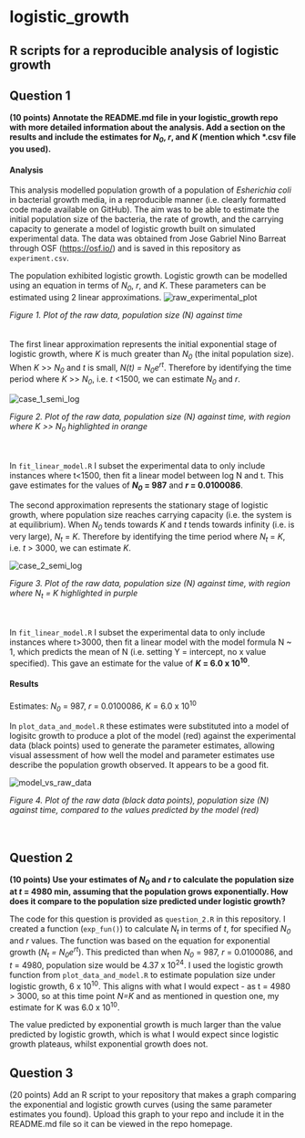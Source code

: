 # logistic_growth
R scripts for a reproducible analysis of logistic growth
----
## Question 1 
<b>(10 points) Annotate the README.md file in your logistic_growth repo with more detailed information about the analysis. Add a section on the results and include the estimates for <i>N<sub>0</sub></i>, <i>r</i>, and <i>K</i> (mention which *.csv file you used).</b>
#### Analysis
This analysis modelled population growth of a population of <i>Esherichia coli</i> in bacterial growth media, in a reproducible manner (i.e. clearly formatted code made available on GitHub). The aim was to be able to estimate the initial population size of the bacteria, the rate of growth, and the carrying capacity to generate a model of logistic growth built on simulated experimental data. 
The data was obtained from Jose Gabriel Nino Barreat through OSF (https://osf.io/) and is saved in this repository as `experiment.csv`. 

The population exhibited logistic growth. Logistic growth can be modelled using an equation in terms of <i>N<sub>0</sub></i>, <i>r</i>, and <i>K</i>. These parameters can be estimated using 2 linear approximations. 
![raw_experimental_plot](https://github.com/user-attachments/assets/8eec56b8-c6a0-490c-9d49-a1ba04b75fad)
<figcaption><i>Figure 1. Plot of the raw data, population size (N) against time</i></figcaption>
<br></br>
The first linear approximation represents the initial exponential stage of logistic growth, where <i>K</i> is much greater than <i>N<sub>0</sub></i> (the inital population size). When <i>K</i> >> <i>N<sub>0</sub></i> and <i>t</i> is small, <i>N(t) = N<sub>0</sub>e<sup>rt</sup></i>.
Therefore by identifying the time period where <i>K</i> >> <i>N<sub>0</sub></i>, i.e. <i>t</i> <1500, we can estimate <i>N<sub>0</sub></i> and <i>r</i>.
  
![case_1_semi_log](https://github.com/user-attachments/assets/0689a4db-b16a-4cd7-92cd-5d041389ba74)
<figcaption><i>Figure 2. Plot of the raw data, population size (N) against time, with region where K >> N<sub>0</sub> highlighted in orange </i></figcaption>
<br></br>

In `fit_linear_model.R` I subset the experimental data to only include instances where t<1500, then fit a linear model between log N and t. This gave estimates for the values of <b><i>N<sub>0</sub></i> = 987</b> and <b><i>r</i> = 0.0100086</b>.

The second approximation represents the stationary stage of logistic growth, where population size reaches carrying capacity (i.e. the system is at equilibrium). When <i>N<sub>0</sub></i> tends towards <i>K</i> and <i>t</i> tends towards infinity (i.e. is very large), <i>N<sub>t</sub></i> = <i>K</i>.
Therefore by identifying the time period where <i>N<sub>t</sub></i> = <i>K</i>, i.e. <i>t</i> > 3000, we can estimate <i>K</i>.

![case_2_semi_log](https://github.com/user-attachments/assets/ad5c955b-ef55-4927-8fdb-f106bf0893cb)
<figcaption><i>Figure 3. Plot of the raw data, population size (N) against time, with region where N<sub>t</sub> = K highlighted in purple </i></figcaption>
<br></br>

In `fit_linear_model.R` I subset the experimental data to only include instances where t>3000, then fit a linear model with the model formula N ~ 1, which predicts the mean of N (i.e. setting Y = intercept, no x value specified). This gave an estimate for the value of <b><i>K</i> = 6.0 x 10<sup>10</sup></b>.

#### Results
Estimates:
<i>N<sub>0</sub></i> = 987, <i>r</i> = 0.0100086, <i>K</i> = 6.0 x 10<sup>10</sup>

In `plot_data_and_model.R` these estimates were substituted into a model of logisitc growth to produce a plot of the model (red) against the experimental data (black points) used to generate the parameter estimates, allowing visual assessment of how well the model and parameter estimates use describe the population growth observed. It appears to be a good fit.

![model_vs_raw_data](https://github.com/user-attachments/assets/a86f2909-b4dc-4b32-9b57-624ca154cda0)
<figcaption><i>Figure 4. Plot of the raw data (black data points), population size (N) against time, compared to the values predicted by the model (red) </i></figcaption>
<br></br>

## Question 2 
<b>(10 points) Use your estimates of <i>N<sub>0</sub> </i>and <i>r</i> to calculate the population size at <i>t</i> = 4980 min, assuming that the population grows exponentially. How does it compare to the population size predicted under logistic growth?</b>

The code for this question is provided as `question_2.R` in this repository. I created a function (`exp_fun()`) to calculate <i>N<sub>t</sub></i> in terms of <i>t</i>, for specified <i>N<sub>0</sub> </i>and <i>r</i> values. The function was based on the equation for exponential growth (<i>N<sub>t</sub> = N<sub>0</sub>e<sup>rt</sup></i>). 
This predicted than when <i>N<sub>0</sub></i> = 987, <i>r</i> = 0.0100086, and <i>t</i> = 4980, population size would be  4.37 x 10<sup>24</sup>. 
I used the logistic growth function from `plot_data_and_model.R` to estimate population size under logistic growth, 6 x 10<sup>10</sup>. This aligns with what I would expect - as t = 4980 > 3000, so at this time point <i>N=K</i> and as mentioned in question one, my estimate for K was 6.0 x 10<sup>10</sup>.

The value predicted by exponential growth is much larger than the value predicted by logistic growth, which is what I would expect since logistic growth plateaus, whilst exponential growth does not. 

## Question 3 
(20 points) Add an R script to your repository that makes a graph comparing the exponential and logistic growth curves (using the same parameter estimates you found). Upload this graph to your repo and include it in the README.md file so it can be viewed in the repo homepage.
